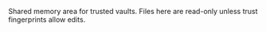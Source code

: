 Shared memory area for trusted vaults. Files here are read-only unless trust fingerprints allow edits.
